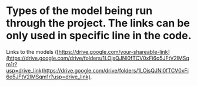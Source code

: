 # Types of the model being run through the project. The links can be only used in specific line in the code. 
Links to the models ([https://drive.google.com/your-shareable-link](https://drive.google.com/drive/folders/1LOjsQJNl0fTCV0xFi6o5JFtV2lMSqm1r?usp=drive_link)https://drive.google.com/drive/folders/1LOjsQJNl0fTCV0xFi6o5JFtV2lMSqm1r?usp=drive_link).
